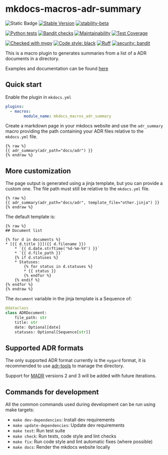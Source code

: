 # mkdocs-macros-adr-summary

![Static Badge](https://img.shields.io/badge/Python-3.8_%7C_3.9_%7C_3.10_%7C_3.11_%7C_3.12-blue?logo=python&logoColor=white)
[![Stable Version](https://img.shields.io/pypi/v/mkdocs-macros-adr-summary?color=blue)](https://pypi.org/project/mkdocs-macros-adr-summary/)
[![stability-beta](https://img.shields.io/badge/stability-beta-33bbff.svg)](https://github.com/mkenney/software-guides/blob/master/STABILITY-BADGES.md#beta)

[![Python tests](https://github.com/febus982/mkdocs-macros-adr-summary/actions/workflows/python-tests.yml/badge.svg?branch=main)](https://github.com/febus982/mkdocs-macros-adr-summary/actions/workflows/python-tests.yml)
[![Bandit checks](https://github.com/febus982/mkdocs-macros-adr-summary/actions/workflows/python-bandit.yml/badge.svg?branch=main)](https://github.com/febus982/mkdocs-macros-adr-summary/actions/workflows/python-bandit.yml)
[![Maintainability](https://api.codeclimate.com/v1/badges/5631f62f6dcd3a34d7ae/maintainability)](https://codeclimate.com/github/febus982/mkdocs-macros-adr-summary/maintainability)
[![Test Coverage](https://api.codeclimate.com/v1/badges/5631f62f6dcd3a34d7ae/test_coverage)](https://codeclimate.com/github/febus982/mkdocs-macros-adr-summary/test_coverage)

[![Checked with mypy](https://www.mypy-lang.org/static/mypy_badge.svg)](https://mypy-lang.org/)
[![Code style: black](https://img.shields.io/badge/code%20style-black-000000.svg)](https://github.com/psf/black)
[![Ruff](https://img.shields.io/endpoint?url=https://raw.githubusercontent.com/charliermarsh/ruff/main/assets/badge/v1.json)](https://github.com/charliermarsh/ruff)
[![security: bandit](https://img.shields.io/badge/security-bandit-yellow.svg)](https://github.com/PyCQA/bandit)

This is a macro plugin to generates summaries from a list of a ADR documents in a directory.

Examples and documentation can be found [here](https://febus982.github.io/mkdocs-macros-adr-summary)

## Quick start

Enable the plugin in `mkdocs.yml`

```yaml
plugins:
  - macros:
        module_name: mkdocs_macros_adr_summary
```

Create a markdown page in your mkdocs website and use the `adr_summary` macro providing
the path containing your ADR files relative to the `mkdocs.yml` file.

```
{% raw %}
{{ adr_summary(adr_path="docs/adr") }}
{% endraw %}
```

## More customization

The page output is generated using a jinja template, but you can provide a custom one. The file path
must still be relative to the `mkdocs.yml` file.

```
{% raw %}
{{ adr_summary(adr_path="docs/adr", template_file="other.jinja") }}
{% endraw %}
```

The default template is:

```
{% raw %}
## Document list

{% for d in documents %}
* [{{ d.title }}]({{ d.filename }})
    * `{{ d.date.strftime('%d-%m-%Y') }}`
    * `{{ d.file_path }}`
    {% if d.statuses %}
    * Statuses:
        {% for status in d.statuses %}
        * {{ status }}
        {% endfor %}
    {% endif %}
{% endfor %}
{% endraw %}
```

The `document` variable in the jinja template is a Sequence of:

```python
@dataclass
class ADRDocument:
    file_path: str
    title: str
    date: Optional[date]
    statuses: Optional[Sequence[str]]
```

## Supported ADR formats

The only supported ADR format currently is the `nygard` format, it is recommended to
use [adr-tools](https://github.com/npryce/adr-tools) to manage the directory.

Support for [MADR](https://adr.github.io/madr/) versions 2 and 3 will be added with future iterations.

## Commands for development

All the common commands used during development can be run using make targets:

* `make dev-dependencies`: Install dev requirements
* `make update-dependencies`: Update dev requirements
* `make test`: Run test suite
* `make check`: Run tests, code style and lint checks
* `make fix`: Run code style and lint automatic fixes (where possible)
* `make docs`: Render the mkdocs website locally
